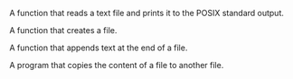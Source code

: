 A function that reads a text file and prints it to the POSIX standard output.

A function that creates a file.

A function that appends text at the end of a file.

A program that copies the content of a file to another file.
